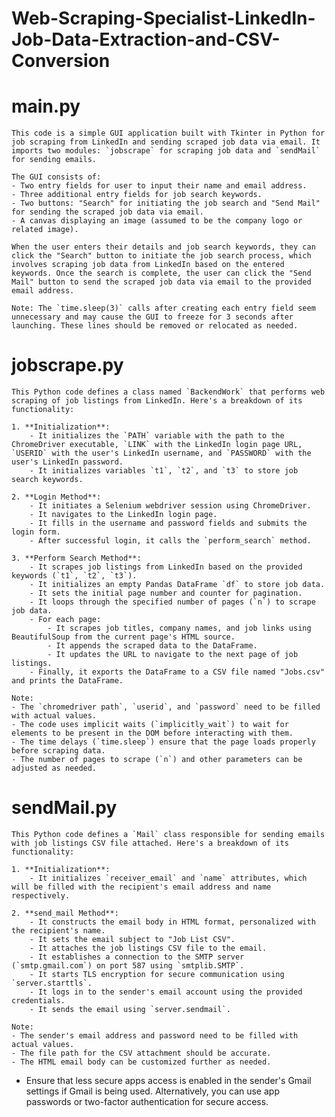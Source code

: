 # Web-Scraping-Specialist-LinkedIn-Job-Data-Extraction-and-CSV-Conversion
  # main.py
    This code is a simple GUI application built with Tkinter in Python for job scraping from LinkedIn and sending scraped job data via email. It imports two modules: `jobscrape` for scraping job data and `sendMail` for sending emails. 
    
    The GUI consists of:
    - Two entry fields for user to input their name and email address.
    - Three additional entry fields for job search keywords.
    - Two buttons: "Search" for initiating the job search and "Send Mail" for sending the scraped job data via email.
    - A canvas displaying an image (assumed to be the company logo or related image).
    
    When the user enters their details and job search keywords, they can click the "Search" button to initiate the job search process, which involves scraping job data from LinkedIn based on the entered keywords. Once the search is complete, the user can click the "Send Mail" button to send the scraped job data via email to the provided email address.
    
    Note: The `time.sleep(3)` calls after creating each entry field seem unnecessary and may cause the GUI to freeze for 3 seconds after launching. These lines should be removed or relocated as needed.
  
  # jobscrape.py
    This Python code defines a class named `BackendWork` that performs web scraping of job listings from LinkedIn. Here's a breakdown of its functionality:
    
    1. **Initialization**: 
        - It initializes the `PATH` variable with the path to the ChromeDriver executable, `LINK` with the LinkedIn login page URL, `USERID` with the user's LinkedIn username, and `PASSWORD` with the user's LinkedIn password.
        - It initializes variables `t1`, `t2`, and `t3` to store job search keywords.
    
    2. **Login Method**: 
        - It initiates a Selenium webdriver session using ChromeDriver.
        - It navigates to the LinkedIn login page.
        - It fills in the username and password fields and submits the login form.
        - After successful login, it calls the `perform_search` method.
    
    3. **Perform Search Method**: 
        - It scrapes job listings from LinkedIn based on the provided keywords (`t1`, `t2`, `t3`).
        - It initializes an empty Pandas DataFrame `df` to store job data.
        - It sets the initial page number and counter for pagination.
        - It loops through the specified number of pages (`n`) to scrape job data.
        - For each page:
            - It scrapes job titles, company names, and job links using BeautifulSoup from the current page's HTML source.
            - It appends the scraped data to the DataFrame.
            - It updates the URL to navigate to the next page of job listings.
        - Finally, it exports the DataFrame to a CSV file named "Jobs.csv" and prints the DataFrame.
    
    Note: 
    - The `chromedriver path`, `userid`, and `password` need to be filled with actual values.
    - The code uses implicit waits (`implicitly_wait`) to wait for elements to be present in the DOM before interacting with them.
    - The time delays (`time.sleep`) ensure that the page loads properly before scraping data.
    - The number of pages to scrape (`n`) and other parameters can be adjusted as needed.
  
  # sendMail.py
    This Python code defines a `Mail` class responsible for sending emails with job listings CSV file attached. Here's a breakdown of its functionality:
    
    1. **Initialization**: 
        - It initializes `receiver_email` and `name` attributes, which will be filled with the recipient's email address and name respectively.
    
    2. **send_mail Method**: 
        - It constructs the email body in HTML format, personalized with the recipient's name.
        - It sets the email subject to "Job List CSV".
        - It attaches the job listings CSV file to the email.
        - It establishes a connection to the SMTP server (`smtp.gmail.com`) on port 587 using `smtplib.SMTP`.
        - It starts TLS encryption for secure communication using `server.starttls`.
        - It logs in to the sender's email account using the provided credentials.
        - It sends the email using `server.sendmail`.
    
    Note: 
    - The sender's email address and password need to be filled with actual values.
    - The file path for the CSV attachment should be accurate.
    - The HTML email body can be customized further as needed.
  - Ensure that less secure apps access is enabled in the sender's Gmail settings if Gmail is being used. Alternatively, you can use app passwords or two-factor authentication for secure access.
